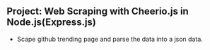 ## Project: Web Scraping with Cheerio.js in Node.js(Express.js)

- Scape github trending page and parse the data into a json data.